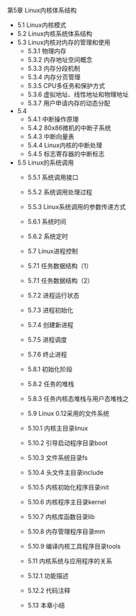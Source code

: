 第5章 Linux内核体系结构
- 5.1 Linux内核模式
- 5.2 Linux内核系统体系结构
- 5.3 Linux内核对内存的管理和使用
    - 5.3.1 物理内存
    - 5.3.2 内存地址空间概念
    - 5.3.3 内存分段机制
    - 5.3.4 内存分页管理
    - 5.3.5 CPU多任务和保护方式
    - 5.3.6 虚拟地址、线性地址和物理地址
    - 5.3.7 用户申请内存的动态分配
- 5.4 
    - 5.4.1 中断操作原理
    - 5.4.2 80x86微机的中断子系统
    - 5.4.3 中断向量表
    - 5.4.4 Linux内核的中断处理
    - 5.4.5 标志寄存器的中断标志
- 5.5 Linux的系统调用
    - 5.5.1 系统调用接口
    - 5.5.2 系统调用处理过程
    - 5.5.3 Linux系统调用的参数传递方式
    
    - 5.6.1 系统时间
    - 5.6.2 系统定时
    - 5.7 Linux进程控制
    - 5.7.1 任务数据结构（1）
    - 5.7.1 任务数据结构（2）
    - 5.7.2 进程运行状态
    - 5.7.3 进程初始化
    - 5.7.4 创建新进程
    - 5.7.5 进程调度
    - 5.7.6 终止进程
    - 5.8.1 初始化阶段
    - 5.8.2 任务的堆栈
    - 5.8.3 任务内核态堆栈与用户态堆栈之
    - 5.9 Linux 0.12采用的文件系统
    - 5.10.1 内核主目录linux
    - 5.10.2 引导启动程序目录boot
    - 5.10.3 文件系统目录fs
    - 5.10.4 头文件主目录include
    - 5.10.5 内核初始化程序目录init
    - 5.10.6 内核程序主目录kernel
    - 5.10.7 内核库函数目录lib
    - 5.10.8 内存管理程序目录mm
    - 5.10.9 编译内核工具程序目录tools
    - 5.11 内核系统与应用程序的关系
    - 5.12.1 功能描述
    - 5.12.2 代码注释
    - 5.13 本章小结